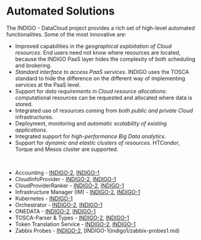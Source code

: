 # Automated Solutions

The INDIGO - DataCloud project provides a rich set of high-level automated functionalities. Some of the most innovative are: 
* Improved capabilities in the *geographical exploitation of Cloud resources*. End users need not know where resources are located, because the INDIGO PaaS layer hides the complexity of both scheduling and brokering.
* *Standard interface to access PaaS services*. INDIGO uses the TOSCA standard to hide the difference on the different way of implementing services at the PaaS level.
* Support for *data requirements in Cloud resource allocations*: computational resources can be requested and allocated where data is stored.
* Integrated use of resources coming from *both public and private Cloud* infrastructures.
* Deployment, monitoring and *automatic scalability of existing applications*.
* Integrated support for *high-performance Big Data analytics*.
* Support for *dynamic and elastic clusters of resources*. HTCondor, Torque and Mesos cluster are supported. 

<br>

* Accounting - [INDIGO-2](indigo2/accounting2.md), [INDIGO-1](indigo1/accounting1.md)
* CloudInfoProvider - [INDIGO-2](indigo2/cip1.md), [INDIGO-1](indigo1/cip1.md)
* CloudProviderRanker - [INDIGO-2](indigo2/cpr1.md), [INDIGO-1](indigo1/cpr1.md)
* Infrastructure Manager (IM) - [INDIGO-2](indigo2/im1.md), [INDIGO-1](indigo1/im1.md)
* Kubernetes - [INDIGO-1](indigo1/kubernetes1.md)
* Orchestrator - [INDIGO-2](indigo2/orchestrator1.md), [INDIGO-1](indigo1/orchestrator1.md)
* ONEDATA - [INDIGO-2](indigo2/onedata1.md), [INDIGO-1](onedata1.md)
* TOSCA-Parser & Types - [INDIGO-2](indigo2/tosca-pt1.md), [INDIGO-1](indigo1/tosca-pt1.md)
* Token Translation Service - [INDIGO-2](indigo2/tts1.md), [INDIGO-1](indigo1/tts1.md)
* Zabbix Probes - [INDIGO-2](indigo2/zabbix-probes1.md), [INDIGO-1(indigo1/zabbix-probes1.md)


